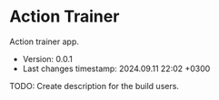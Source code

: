 <!--
@since 2024.02.10, 21:29
@changed 2024.02.10, 21:29
-->

# Action Trainer

Action trainer app.

- Version: 0.0.1
- Last changes timestamp: 2024.09.11 22:02 +0300

TODO: Create description for the build users.
